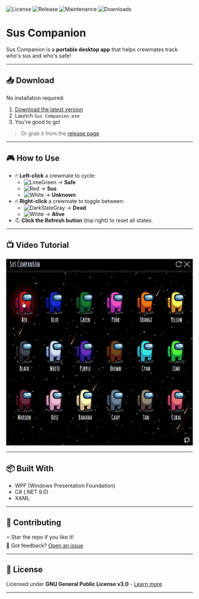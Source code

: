 ![License](https://img.shields.io/github/license/lucas-jammes/SusCompanion "GPL-3.0 License")
![Release](https://img.shields.io/github/v/release/lucas-jammes/SusCompanion "Latest release")
![Maintenance](https://img.shields.io/badge/maintenance-actively--developed-brightgreen.svg "Level of maintenance")
![Downloads](https://img.shields.io/github/downloads/lucas-jammes/SusCompanion/total "Total downloads")

# Sus Companion

Sus Companion is a **portable desktop app** that helps crewmates track who's sus and who's safe!  

---

## 📥 Download

No installation required:

1. [Download the latest version][direct-download]
2. Launch `Sus Companion.exe`
3. You're good to go!

> Or grab it from the [release page][release-page]

---

## 🎮 How to Use

- 🖱 **Left-click** a crewmate to cycle:
  - ![LimeGreen](https://place-hold.it/10/32CD32/32CD32) → **Safe**
  - ![Red](https://place-hold.it/10/FF0000/FF0000) → **Sus**
  - ![White](https://place-hold.it/10/FFFFFF/FFFFFF) → **Unknown**
- 🖱 **Right-click** a crewmate to toggle between:  
  - ![DarkSlateGray](https://place-hold.it/10/2F4F4F/2F4F4F) → **Dead**
  - ![White](https://place-hold.it/10/FFFFFF/FFFFFF) → **Alive**
- ↻ **Click the Refresh button** (top right) to reset all states.

---

## 📺 Video Tutorial

![tutorial](./assets/images/misc/tutorial.gif "App in action")

---

## 📦 Built With

- WPF (Windows Presentation Foundation)  
- C# (.NET 9.0)  
- XAML  

---

## 🤝 Contributing  

⭐ Star the repo if you like it!  
💬 Got feedback? [Open an issue](https://github.com/lucas-jammes/SusCompanion/issues)  

---

## 📜 License

Licensed under **GNU General Public License v3.0** - [Learn more](https://www.gnu.org/licenses/gpl-3.0.en.html)

---

[release-page]: https://github.com/lucas-jammes/SusCompanion/releases/latest "Latest release"  
[direct-download]: https://github.com/lucas-jammes/SusCompanion/releases/download/v1.5.0/Sus_Companion.exe "Direct download"  

<!-- Maintenance badge generator: https://gist.github.com/taiki-e/ad73eaea17e2e0372efb76ef6b38f17b -->  
